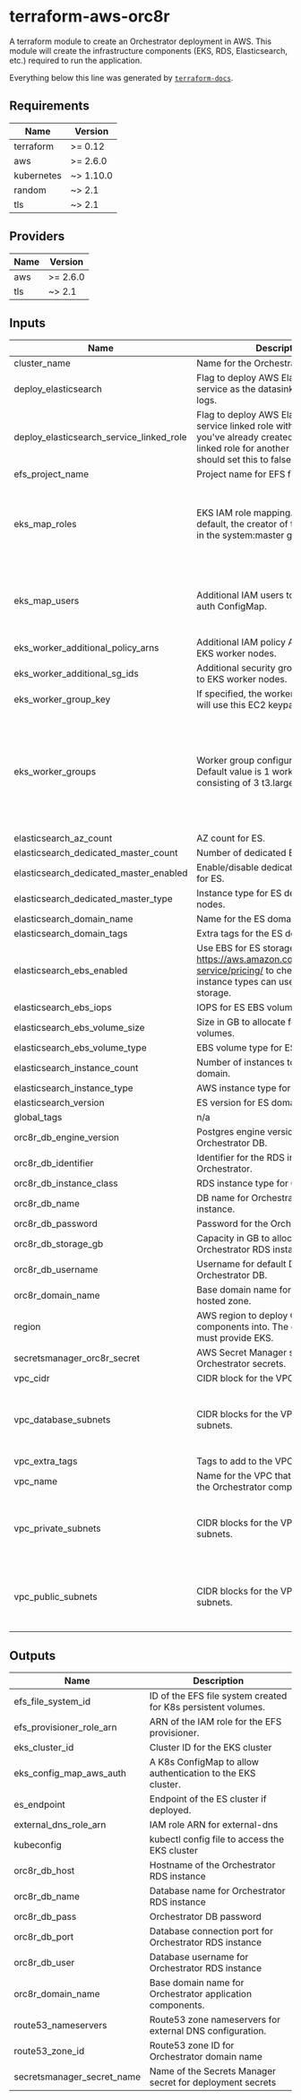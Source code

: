 # terraform-aws-orc8r

A terraform module to create an Orchestrator deployment in AWS. This module
will create the infrastructure components (EKS, RDS, Elasticsearch, etc.)
required to run the application.

Everything below this line was generated by
[`terraform-docs`](https://github.com/segmentio/terraform-docs).

## Requirements

| Name | Version |
|------|---------|
| terraform | >= 0.12 |
| aws | >= 2.6.0 |
| kubernetes | ~> 1.10.0 |
| random | ~> 2.1 |
| tls | ~> 2.1 |

## Providers

| Name | Version |
|------|---------|
| aws | >= 2.6.0 |
| tls | ~> 2.1 |

## Inputs

| Name | Description | Type | Default | Required |
|------|-------------|------|---------|:--------:|
| cluster\_name | Name for the Orchestrator EKS cluster. | `string` | `"orc8r"` | no |
| deploy\_elasticsearch | Flag to deploy AWS Elasticsearch service as the datasink for aggregated logs. | `bool` | `false` | no |
| deploy\_elasticsearch\_service\_linked\_role | Flag to deploy AWS Elasticsearch service linked role with cluster. If you've already created an ES service linked role for another cluster, you should set this to false. | `bool` | `true` | no |
| efs\_project\_name | Project name for EFS file system | `string` | `"orc8r"` | no |
| eks\_map\_roles | EKS IAM role mapping. Note that by default, the creator of the cluster will be in the system:master group. | <pre>list(<br>    object({<br>      rolearn  = string,<br>      username = string,<br>      groups   = list(string),<br>    })<br>  )</pre> | `[]` | no |
| eks\_map\_users | Additional IAM users to add to the aws-auth ConfigMap. | <pre>list(object({<br>    userarn  = string<br>    username = string<br>    groups   = list(string)<br>  }))</pre> | `[]` | no |
| eks\_worker\_additional\_policy\_arns | Additional IAM policy ARNs to attach to EKS worker nodes. | `list(string)` | `[]` | no |
| eks\_worker\_additional\_sg\_ids | Additional security group IDs to attach to EKS worker nodes. | `list(string)` | `[]` | no |
| eks\_worker\_group\_key | If specified, the worker nodes for EKS will use this EC2 keypair. | `string` | `null` | no |
| eks\_worker\_groups | Worker group configuration for EKS. Default value is 1 worker group consisting of 3 t3.large instances. | `any` | <pre>[<br>  {<br>    "asg_desired_capacity": 3,<br>    "asg_max_size": 3,<br>    "asg_min_size": 1,<br>    "autoscaling_enabled": false,<br>    "instance_type": "t3.large",<br>    "name": "wg-1"<br>  }<br>]</pre> | no |
| elasticsearch\_az\_count | AZ count for ES. | `number` | `2` | no |
| elasticsearch\_dedicated\_master\_count | Number of dedicated ES master nodes. | `number` | `null` | no |
| elasticsearch\_dedicated\_master\_enabled | Enable/disable dedicated master nodes for ES. | `bool` | `false` | no |
| elasticsearch\_dedicated\_master\_type | Instance type for ES dedicated master nodes. | `string` | `null` | no |
| elasticsearch\_domain\_name | Name for the ES domain. | `string` | `null` | no |
| elasticsearch\_domain\_tags | Extra tags for the ES domain. | `map` | `{}` | no |
| elasticsearch\_ebs\_enabled | Use EBS for ES storage. See https://aws.amazon.com/elasticsearch-service/pricing/ to check if your chosen instance types can use non-EBS storage. | `bool` | `false` | no |
| elasticsearch\_ebs\_iops | IOPS for ES EBS volumes. | `number` | `null` | no |
| elasticsearch\_ebs\_volume\_size | Size in GB to allocate for ES EBS data volumes. | `number` | `null` | no |
| elasticsearch\_ebs\_volume\_type | EBS volume type for ES data volumes. | `string` | `null` | no |
| elasticsearch\_instance\_count | Number of instances to allocate for ES domain. | `number` | `null` | no |
| elasticsearch\_instance\_type | AWS instance type for ES domain. | `string` | `null` | no |
| elasticsearch\_version | ES version for ES domain. | `string` | `"7.1"` | no |
| global\_tags | n/a | `map` | `{}` | no |
| orc8r\_db\_engine\_version | Postgres engine version for Orchestrator DB. | `string` | `"9.6.15"` | no |
| orc8r\_db\_identifier | Identifier for the RDS instance for Orchestrator. | `string` | `"orc8rdb"` | no |
| orc8r\_db\_instance\_class | RDS instance type for Orchestrator DB. | `string` | `"db.m4.large"` | no |
| orc8r\_db\_name | DB name for Orchestrator RDS instance. | `string` | `"orc8r"` | no |
| orc8r\_db\_password | Password for the Orchestrator DB. | `string` | n/a | yes |
| orc8r\_db\_storage\_gb | Capacity in GB to allocate for Orchestrator RDS instance. | `number` | `64` | no |
| orc8r\_db\_username | Username for default DB user for Orchestrator DB. | `string` | `"orc8r"` | no |
| orc8r\_domain\_name | Base domain name for AWS Route 53 hosted zone. | `string` | n/a | yes |
| region | AWS region to deploy Orchestrator components into. The chosen region must provide EKS. | `string` | n/a | yes |
| secretsmanager\_orc8r\_secret | AWS Secret Manager secret to store Orchestrator secrets. | `string` | n/a | yes |
| vpc\_cidr | CIDR block for the VPC. | `string` | `"10.10.0.0/16"` | no |
| vpc\_database\_subnets | CIDR blocks for the VPC's database subnets. | `list(string)` | <pre>[<br>  "10.10.200.0/24",<br>  "10.10.201.0/24",<br>  "10.10.202.0/24"<br>]</pre> | no |
| vpc\_extra\_tags | Tags to add to the VPC. | `map` | `{}` | no |
| vpc\_name | Name for the VPC that will contain all the Orchestrator components. | `string` | `"orc8r_vpc"` | no |
| vpc\_private\_subnets | CIDR blocks for the VPC's private subnets. | `list(string)` | <pre>[<br>  "10.10.100.0/24",<br>  "10.10.101.0/24",<br>  "10.10.102.0/24"<br>]</pre> | no |
| vpc\_public\_subnets | CIDR blocks for the VPC's public subnets. | `list(string)` | <pre>[<br>  "10.10.0.0/24",<br>  "10.10.1.0/24",<br>  "10.10.2.0/24"<br>]</pre> | no |

## Outputs

| Name | Description |
|------|-------------|
| efs\_file\_system\_id | ID of the EFS file system created for K8s persistent volumes. |
| efs\_provisioner\_role\_arn | ARN of the IAM role for the EFS provisioner. |
| eks\_cluster\_id | Cluster ID for the EKS cluster |
| eks\_config\_map\_aws\_auth | A K8s ConfigMap to allow authentication to the EKS cluster. |
| es\_endpoint | Endpoint of the ES cluster if deployed. |
| external\_dns\_role\_arn | IAM role ARN for external-dns |
| kubeconfig | kubectl config file to access the EKS cluster |
| orc8r\_db\_host | Hostname of the Orchestrator RDS instance |
| orc8r\_db\_name | Database name for Orchestrator RDS instance |
| orc8r\_db\_pass | Orchestrator DB password |
| orc8r\_db\_port | Database connection port for Orchestrator RDS instance |
| orc8r\_db\_user | Database username for Orchestrator RDS instance |
| orc8r\_domain\_name | Base domain name for Orchestrator application components. |
| route53\_nameservers | Route53 zone nameservers for external DNS configuration. |
| route53\_zone\_id | Route53 zone ID for Orchestrator domain name |
| secretsmanager\_secret\_name | Name of the Secrets Manager secret for deployment secrets |
